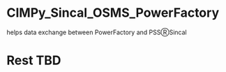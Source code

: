 # CIMPy_Sincal_OSMS_PowerFactory
helps data exchange between PowerFactory and PSSⓇSincal
# Rest TBD
